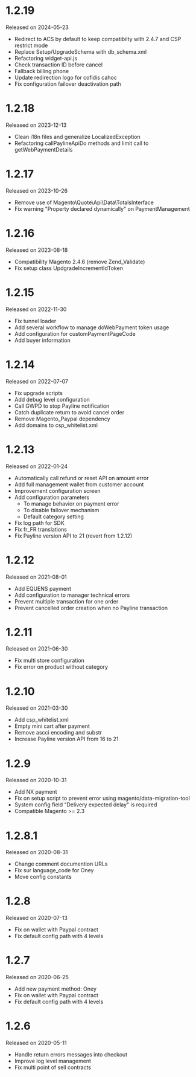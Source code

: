 # 1.2.19
Released on 2024-05-23
- Redirect to ACS by default to keep compatibilty with 2.4.7 and CSP restrict mode
- Replace Setup/UpgradeSchema with db_schema.xml
- Refactoring widget-api.js
- Check transaction ID before cancel
- Fallback billing phone
- Update redirection logo for cofidis cahoc
- Fix configuration failover deactivation path 

# 1.2.18
Released on 2023-12-13
- Clean i18n files and generalize LocalizedException
- Refactoring callPaylineApiDo methods and limit call to getWebPaymentDetails

# 1.2.17
Released on 2023-10-26
- Remove use of Magento\Quote\Api\Data\TotalsInterface
- Fix warning "Property declared dynamically" on PaymentManagement

# 1.2.16
Released on 2023-08-18
- Compatibility Magento 2.4.6 (remove Zend_Validate)
- Fix setup class UpdgradeIncrementIdToken


# 1.2.15
Released on 2022-11-30
- Fix tunnel loader
- Add several workflow to manage doWebPayment token usage
- Add configuration for customPaymentPageCode
- Add buyer information

# 1.2.14
Released on 2022-07-07
- Fix upgrade scripts
- Add debug level configuration
- Call GWPD to stop Payline notification
- Catch duplicate return to avoid cancel order
- Remove Magento_Paypal dependency
- Add domains to csp_whitelist.xml


# 1.2.13
Released on 2022-01-24
- Automatically call refund or reset API on amount error 
- Add full management wallet from customer account
- Improvement configuration screen
- Add configuration parameters
  - To manage behavior on payment error 
  - To disable failover mechanism
  - Default category setting
- Fix log path for SDK
- Fix fr_FR translations
- Fix Payline version API to 21 (revert from 1.2.12)

# 1.2.12
Released on 2021-08-01
- Add EQUENS payment
- Add configuration to manager technical errors
- Prevent multiple transaction for one order
- Prevent cancelled order creation when no Payline transaction

# 1.2.11
Released on 2021-06-30
- Fix multi store configuration
- Fix error on product without category

# 1.2.10
Released on 2021-03-30
- Add csp_whitelist.xml
- Empty mini cart after payment
- Remove ascci encoding and substr
- Increase Payline version API from 16 to 21 

# 1.2.9
Released on 2020-10-31
- Add NX payment
- Fix on setup script to prevent error using magento/data-migration-tool
- System config field "Delivery expected delay" is required
- Compatible Magento >= 2.3

# 1.2.8.1
Released on 2020-08-31
- Change comment documention URLs
- Fix sur language_code for Oney 
- Move config constants 

# 1.2.8
Released on 2020-07-13
- Fix on wallet with Paypal contract
- Fix default config path with 4 levels

# 1.2.7
Released on 2020-06-25
- Add new payment method: Oney
- Fix on wallet with Paypal contract
- Fix default config path with 4 levels

# 1.2.6
Released on 2020-05-11
- Handle return errors messages into checkout 
- Improve log level management
- Fix multi point of sell contracts 
